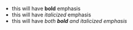 * this will have **bold** emphasis 
* this will have _italicized_ emphasis 
* this will have _both **bold** and italicized emphasis_ 
